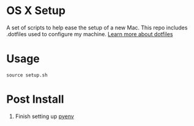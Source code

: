 OS X Setup
==========
A set of scripts to help ease the setup of a new Mac. This repo includes
.dotfiles used to configure my machine.
[Learn more about dotfiles](http://dotfiles.github.io/)

Usage
=====
`source setup.sh`

Post Install
============
1. Finish setting up [pyenv](https://github.com/pyenv/pyenv)
